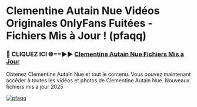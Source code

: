 # Clementine Autain Nue Vidéos Originales 0nlyFans Fuitées - Fichiers Mis à Jour ! (pfaqq)

<h3>🔴 CLIQUEZ ICI 🌐==►► <a href="https://tinyurl.com/2pmr4ezf" rel="nofollow">Clementine Autain Nue Fichiers Mis à Jour</a></h3>

Obtenez Clementine Autain Nue et tout le contenu. Vous pouvez maintenant accéder à toutes les vidéos et photos de Clementine Autain Nue. Nouveaux fichiers mis à jour 2025

[![pfaqq](https://i.imgur.com/6SNvagu.gif)](https://tinyurl.com/2pmr4ezf)

